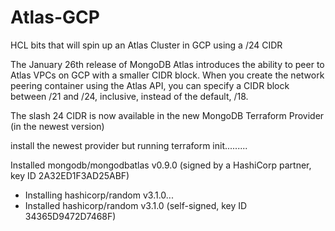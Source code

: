 # Atlas-GCP 

HCL bits that will spin up an Atlas Cluster in GCP using a /24 CIDR 

The January 26th release of MongoDB Atlas introduces the ability to peer to Atlas VPCs on GCP with a smaller CIDR block. When you create the network peering container using the Atlas API, you can specify a CIDR block between /21 and /24, inclusive, instead of the default, /18. 

The slash 24 CIDR is now available in the new MongoDB Terraform Provider (in the newest version)

install the newest provider but running terraform init.........

Installed mongodb/mongodbatlas v0.9.0 (signed by a HashiCorp partner, key ID 2A32ED1F3AD25ABF)
- Installing hashicorp/random v3.1.0...
- Installed hashicorp/random v3.1.0 (self-signed, key ID 34365D9472D7468F)





